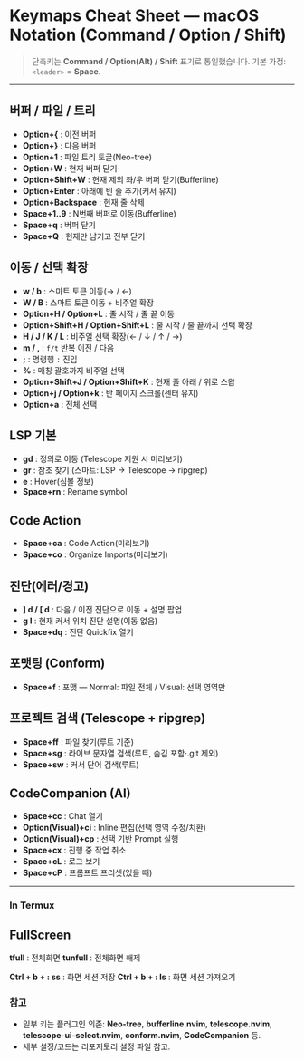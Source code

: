 # Keymaps Cheat Sheet — macOS Notation (Command / Option / Shift)

> 단축키는 **Command / Option(Alt) / Shift** 표기로 통일했습니다.
> 기본 가정: `<leader>` = **Space**.

---

## 버퍼 / 파일 / 트리

- **Option+{** : 이전 버퍼
- **Option+}** : 다음 버퍼
- **Option+1** : 파일 트리 토글(Neo-tree)
- **Option+W** : 현재 버퍼 닫기
- **Option+Shift+W** : 현재 제외 좌/우 버퍼 닫기(Bufferline)
- **Option+Enter** : 아래에 빈 줄 추가(커서 유지)
- **Option+Backspace** : 현재 줄 삭제
- **Space+1..9** : N번째 버퍼로 이동(Bufferline)
- **Space+q** : 버퍼 닫기
- **Space+Q** : 현재만 남기고 전부 닫기

## 이동 / 선택 확장

- **w / b** : 스마트 토큰 이동(→ / ←)
- **W / B** : 스마트 토큰 이동 + 비주얼 확장
- **Option+H / Option+L** : 줄 시작 / 줄 끝 이동
- **Option+Shift+H / Option+Shift+L** : 줄 시작 / 줄 끝까지 선택 확장
- **H / J / K / L** : 비주얼 선택 확장(← / ↓ / ↑ / →)
- **m / ,** : `f/t` 반복 이전 / 다음
- **;** : 명령행 `:` 진입
- **%** : 매칭 괄호까지 비주얼 선택
- **Option+Shift+J / Option+Shift+K** : 현재 줄 아래 / 위로 스왑
- **Option+j / Option+k** : 반 페이지 스크롤(센터 유지)
- **Option+a** : 전체 선택

## LSP 기본

- **gd** : 정의로 이동 (Telescope 지원 시 미리보기)
- **gr** : 참조 찾기 (스마트: LSP → Telescope → ripgrep)
- **e** : Hover(심볼 정보)
- **Space+rn** : Rename symbol

## Code Action

- **Space+ca** : Code Action(미리보기)
- **Space+co** : Organize Imports(미리보기)

## 진단(에러/경고)

- **] d / \[ d** : 다음 / 이전 진단으로 이동 + 설명 팝업
- **g l** : 현재 커서 위치 진단 설명(이동 없음)
- **Space+dq** : 진단 Quickfix 열기

## 포맷팅 (Conform)

- **Space+f** : 포맷 — Normal: 파일 전체 / Visual: 선택 영역만

## 프로젝트 검색 (Telescope + ripgrep)

- **Space+ff** : 파일 찾기(루트 기준)
- **Space+sg** : 라이브 문자열 검색(루트, 숨김 포함·.git 제외)
- **Space+sw** : 커서 단어 검색(루트)

## CodeCompanion (AI)

- **Space+cc** : Chat 열기
- **Option(Visual)+ci** : Inline 편집(선택 영역 수정/치환)
- **Option(Visual)+cp** : 선택 기반 Prompt 실행
- **Space+cx** : 진행 중 작업 취소
- **Space+cL** : 로그 보기
- **Space+cP** : 프롬프트 프리셋(있을 때)

---

### In Termux

## FullScreen

**tfull** : 전체화면
**tunfull** : 전체화면 해제

**Ctrl + b + : ss** : 화면 세션 저장
**Ctrl + b + : ls** : 화면 세션 가져오기

### 참고

- 일부 키는 플러그인 의존: **Neo-tree**, **bufferline.nvim**, **telescope.nvim**, **telescope-ui-select.nvim**, **conform.nvim**, **CodeCompanion** 등.
- 세부 설정/코드는 리포지토리 설정 파일 참고.
